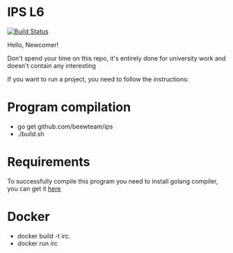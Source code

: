# IPS L6

[![Build Status](https://travis-ci.org/beewteam/ips.svg?branch=master)](https://travis-ci.org/beewteam/ips)

Hello, Newcomer!

Don't spend your time on this repo, it's entirely done for university work and doesn't contain any interesting 

If you want to run a project, you need to follow the instructions:

# Program compilation
* go get github.com/beewteam/ips
* ./build.sh

# Requirements
To successfully compile this program you need to install golang compiler, you can get it [here](https://golang.org/doc/install)

# Docker
* docker build -t irc.
* docker run irc
